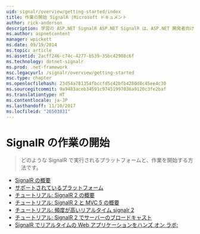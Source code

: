 ```yaml
---
uid: signalr/overview/getting-started/index
title: 作業の開始 SignalR |Microsoft ドキュメント
author: rick-anderson
description: 学習の ASP.NET SignalR ASP.NET SignalR は、ASP.NET 開発者向けの新しいライブラリをリアルタイム web 機能の開発を容易です。 SignalR では、bi を使用しています.
ms.author: aspnetcontent
manager: wpickett
ms.date: 09/19/2014
ms.topic: article
ms.assetid: 2acff246-c74c-4277-b539-35bc42988c6f
ms.technology: dotnet-signalr
ms.prod: .net-framework
msc.legacyurl: /signalr/overview/getting-started
msc.type: chapter
ms.openlocfilehash: 23d54a781354fbccfd5c42bfb4280d8c45ee4c30
ms.sourcegitcommit: 9a9483aceb34591c97451997036a9120c3fe2baf
ms.translationtype: HT
ms.contentlocale: ja-JP
ms.lasthandoff: 11/10/2017
ms.locfileid: "26503831"
---
```

<a name="signalr-getting-started"></a>SignalR の作業の開始
====================
> どのような SignalR で実行されるプラットフォームと、作業を開始する方法です。


- [SignalR の概要](introduction-to-signalr.md)
- [サポートされているプラットフォーム](supported-platforms.md)
- [チュートリアル: SignalR 2 の概要](tutorial-getting-started-with-signalr.md)
- [チュートリアル: SignalR 2 と MVC 5 の概要](tutorial-getting-started-with-signalr-and-mvc.md)
- [チュートリアル: 頻度が高いリアルタイム signalr 2](tutorial-high-frequency-realtime-with-signalr.md)
- [チュートリアル: SignalR 2 でサーバーのブロードキャスト](tutorial-server-broadcast-with-signalr.md)
- [SignalR でリアルタイムの Web アプリケーションをハンズ オン ラボ:](real-time-web-applications-with-signalr.md)
